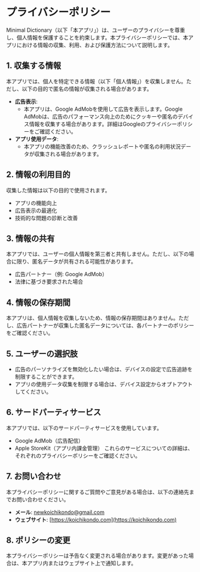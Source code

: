 # プライバシーポリシー
Minimal Dictionary（以下「本アプリ」）は、ユーザーのプライバシーを尊重し、個人情報を保護することを約束します。本プライバシーポリシーでは、本アプリにおける情報の収集、利用、および保護方法について説明します。
## 1. 収集する情報
本アプリでは、個人を特定できる情報（以下「個人情報」）を収集しません。ただし、以下の目的で匿名の情報が収集される場合があります。
- **広告表示**:
    - 本アプリは、Google AdMobを使用して広告を表示します。Google AdMobは、広告のパフォーマンス向上のためにクッキーや匿名のデバイス情報を収集する場合があります。詳細はGoogleのプライバシーポリシーをご確認ください。
- **アプリ使用データ**:
    - 本アプリの機能改善のため、クラッシュレポートや匿名の利用状況データが収集される場合があります。

## 2. 情報の利用目的
収集した情報は以下の目的で使用されます。
- アプリの機能向上
- 広告表示の最適化
- 技術的な問題の診断と改善
## 3. 情報の共有
本アプリでは、ユーザーの個人情報を第三者と共有しません。ただし、以下の場合に限り、匿名データが共有される可能性があります。
- 広告パートナー（例: Google AdMob）
- 法律に基づき要求された場合
## 4. 情報の保存期間
本アプリは、個人情報を収集しないため、情報の保存期間はありません。ただし、広告パートナーが収集した匿名データについては、各パートナーのポリシーをご確認ください。
## 5. ユーザーの選択肢
- 広告のパーソナライズを無効化したい場合は、デバイスの設定で広告追跡を制限することができます。
- アプリの使用データ収集を制限する場合は、デバイス設定からオプトアウトしてください。
## 6. サードパーティサービス
本アプリでは、以下のサードパーティサービスを使用しています。
- Google AdMob（広告配信）
- Apple StoreKit（アプリ内課金管理）
これらのサービスについての詳細は、それぞれのプライバシーポリシーをご確認ください。
## 7. お問い合わせ
本プライバシーポリシーに関するご質問やご意見がある場合は、以下の連絡先までお問い合わせください。
- **メール**: newkoichikondo@gmail.com
- **ウェブサイト**: [https://koichikondo.com](https://koichikondo.com)
## 8. ポリシーの変更
本プライバシーポリシーは予告なく変更される場合があります。変更があった場合は、本アプリ内またはウェブサイト上で通知します。